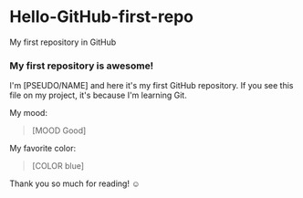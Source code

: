 # Hello-GitHub-first-repo
My first repository in GitHub
### My first repository is awesome!

I'm [PSEUDO/NAME] and here it's my first GitHub repository.
If you see this file on my project, it's because I'm learning Git.

My mood:

> [MOOD Good]

My favorite color:

> [COLOR blue]

Thank you so much for reading! ☺
